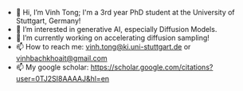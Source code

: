 - 👋 Hi, I’m Vinh Tong; I'm a 3rd year PhD student at the University of Stuttgart, Germany!
- 👀 I’m interested in generative AI, especially Diffusion Models. 
- 🌱 I’m currently working on accelerating diffusion sampling!
- 📫 How to reach me: vinh.tong@ki.uni-stuttgart.de or vinhbachkhoait@gmail.com
- 📫 My google scholar: https://scholar.google.com/citations?user=0TJ2SI8AAAAJ&hl=en

<!---
vinhsuhi/vinhsuhi is a ✨ special ✨ repository because its `README.md` (this file) appears on your GitHub profile.
You can click the Preview link to take a look at your changes.
--->
